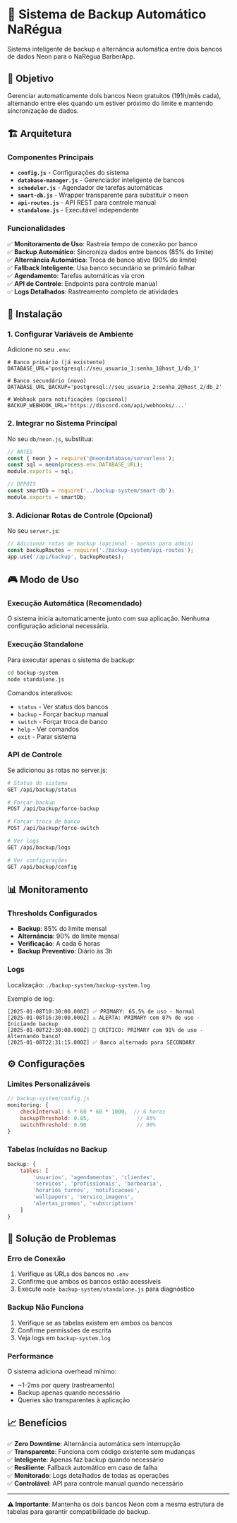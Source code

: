 # 🔄 Sistema de Backup Automático NaRégua

Sistema inteligente de backup e alternância automática entre dois bancos de dados Neon para o NaRégua BarberApp.

## 🎯 Objetivo

Gerenciar automaticamente dois bancos Neon gratuitos (191h/mês cada), alternando entre eles quando um estiver próximo do limite e mantendo sincronização de dados.

## 🏗️ Arquitetura

### Componentes Principais

- **`config.js`** - Configurações do sistema
- **`database-manager.js`** - Gerenciador inteligente de bancos
- **`scheduler.js`** - Agendador de tarefas automáticas
- **`smart-db.js`** - Wrapper transparente para substituir o neon
- **`api-routes.js`** - API REST para controle manual
- **`standalone.js`** - Executável independente

### Funcionalidades

✅ **Monitoramento de Uso**: Rastreia tempo de conexão por banco  
✅ **Backup Automático**: Sincroniza dados entre bancos (85% do limite)  
✅ **Alternância Automática**: Troca de banco ativo (90% do limite)  
✅ **Fallback Inteligente**: Usa banco secundário se primário falhar  
✅ **Agendamento**: Tarefas automáticas via cron  
✅ **API de Controle**: Endpoints para controle manual  
✅ **Logs Detalhados**: Rastreamento completo de atividades  

## 🚀 Instalação

### 1. Configurar Variáveis de Ambiente

Adicione no seu `.env`:

```env
# Banco primário (já existente)
DATABASE_URL='postgresql://seu_usuario_1:senha_1@host_1/db_1'

# Banco secundário (novo)
DATABASE_URL_BACKUP='postgresql://seu_usuario_2:senha_2@host_2/db_2'

# Webhook para notificações (opcional)
BACKUP_WEBHOOK_URL='https://discord.com/api/webhooks/...'
```

### 2. Integrar no Sistema Principal

No seu `db/neon.js`, substitua:

```javascript
// ANTES
const { neon } = require('@neondatabase/serverless');
const sql = neon(process.env.DATABASE_URL);
module.exports = sql;

// DEPOIS
const smartDb = require('../backup-system/smart-db');
module.exports = smartDb;
```

### 3. Adicionar Rotas de Controle (Opcional)

No seu `server.js`:

```javascript
// Adicionar rotas de backup (opcional - apenas para admin)
const backupRoutes = require('./backup-system/api-routes');
app.use('/api/backup', backupRoutes);
```

## 🎮 Modo de Uso

### Execução Automática (Recomendado)

O sistema inicia automaticamente junto com sua aplicação. Nenhuma configuração adicional necessária.

### Execução Standalone

Para executar apenas o sistema de backup:

```bash
cd backup-system
node standalone.js
```

Comandos interativos:
- `status` - Ver status dos bancos
- `backup` - Forçar backup manual  
- `switch` - Forçar troca de banco
- `help` - Ver comandos
- `exit` - Parar sistema

### API de Controle

Se adicionou as rotas no server.js:

```bash
# Status do sistema
GET /api/backup/status

# Forçar backup
POST /api/backup/force-backup

# Forçar troca de banco  
POST /api/backup/force-switch

# Ver logs
GET /api/backup/logs

# Ver configurações
GET /api/backup/config
```

## 📊 Monitoramento

### Thresholds Configurados

- **Backup**: 85% do limite mensal
- **Alternância**: 90% do limite mensal
- **Verificação**: A cada 6 horas
- **Backup Preventivo**: Diário às 3h

### Logs

Localização: `./backup-system/backup-system.log`

Exemplo de log:
```
[2025-01-08T10:30:00.000Z] ✅ PRIMARY: 65.5% de uso - Normal
[2025-01-08T16:30:00.000Z] ⚠️ ALERTA: PRIMARY com 87% de uso - Iniciando backup
[2025-01-08T22:30:00.000Z] 🚨 CRÍTICO: PRIMARY com 91% de uso - Alternando banco!
[2025-01-08T22:31:15.000Z] ✅ Banco alternado para SECONDARY
```

## ⚙️ Configurações

### Limites Personalizáveis

```javascript
// backup-system/config.js
monitoring: {
    checkInterval: 6 * 60 * 60 * 1000,  // 6 horas
    backupThreshold: 0.85,               // 85%
    switchThreshold: 0.90                // 90%
}
```

### Tabelas Incluídas no Backup

```javascript
backup: {
    tables: [
        'usuarios', 'agendamentos', 'clientes',
        'servicos', 'profissionais', 'barbearia',
        'horarios_turnos', 'notificacoes',
        'wallpapers', 'servico_imagens',
        'alertas_promos', 'subscriptions'
    ]
}
```

## 🔧 Solução de Problemas

### Erro de Conexão

1. Verifique as URLs dos bancos no `.env`
2. Confirme que ambos os bancos estão acessíveis
3. Execute `node backup-system/standalone.js` para diagnóstico

### Backup Não Funciona

1. Verifique se as tabelas existem em ambos os bancos
2. Confirme permissões de escrita
3. Veja logs em `backup-system.log`

### Performance

O sistema adiciona overhead mínimo:
- ~1-2ms por query (rastreamento)
- Backup apenas quando necessário
- Queries são transparentes à aplicação

## 📈 Benefícios

✅ **Zero Downtime**: Alternância automática sem interrupção  
✅ **Transparente**: Funciona com código existente sem mudanças  
✅ **Inteligente**: Apenas faz backup quando necessário  
✅ **Resiliente**: Fallback automático em caso de falha  
✅ **Monitorado**: Logs detalhados de todas as operações  
✅ **Controlável**: API para controle manual quando necessário  

---

**⚠️ Importante**: Mantenha os dois bancos Neon com a mesma estrutura de tabelas para garantir compatibilidade do backup.
